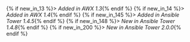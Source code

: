 {% if new_in_13 %}> _Added in AWX 1.3_{% endif %}
{% if new_in_14 %}> _Added in AWX 1.4_{% endif %}
{% if new_in_145 %}> _Added in Ansible Tower 1.4.5_{% endif %}
{% if new_in_148 %}> _New in Ansible Tower 1.4.8_{% endif %}
{% if new_in_200 %}> _New in Ansible Tower 2.0.0_{% endif %}

